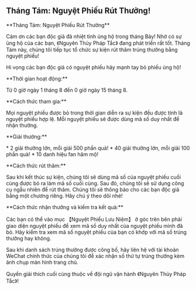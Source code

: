 ## Tháng Tám: Nguyệt Phiếu Rút Thưởng!

\*\*Tháng Tám: Nguyệt Phiếu Rút Thưởng\*\*

Cảm ơn các bạn độc giả đã nhiệt tình ủng hộ trong tháng Bảy! Nhờ có sự ủng hộ của các bạn, 《Nguyên Thủy Pháp Tắc》 đang phát triển rất tốt. Tháng Tám này, chúng tôi tiếp tục tổ chức sự kiện rút thăm trúng thưởng bằng nguyệt phiếu!

Hi vọng các bạn độc giả có nguyệt phiếu hãy mạnh tay bỏ phiếu ủng hộ!


\*\*Thời gian hoạt động:\*\*

Từ 0 giờ ngày 1 tháng 8 đến 0 giờ ngày 15 tháng 8.


\*\*Cách thức tham gia:\*\*

Mọi nguyệt phiếu được bỏ trong thời gian diễn ra sự kiện đều được tính là nguyệt phiếu hợp lệ. Mỗi nguyệt phiếu sẽ được dùng mã số duy nhất để nhận thưởng.


\*\*Giải thưởng:\*\*

\* 2 giải thưởng lớn, mỗi giải 500 phần quà!
\* 40 giải thưởng lớn, mỗi giải 100 phần quà!
\* 10 danh hiệu fan hâm mộ!


\*\*Cách thức rút thăm:\*\*

Sau khi kết thúc sự kiện, chúng tôi sẽ dùng mã số của nguyệt phiếu cuối cùng được bỏ ra làm mã số cuối cùng. Sau đó, chúng tôi sẽ sử dụng công cụ ngẫu nhiên để rút thăm. Chúng tôi sẽ thông báo cho các bạn độc giả bằng một chương riêng. Hãy chú ý theo dõi nhé!


\*\*Cách thức nhận thưởng và kiểm tra kết quả:\*\*

Các bạn có thể vào mục 【Nguyệt Phiếu Lưu Niệm】 ở góc trên bên phải giao diện nguyệt phiếu để xem mã số duy nhất của nguyệt phiếu mình đã bỏ. Hãy kiểm tra xem mã số nguyệt phiếu của bạn có khớp với mã số trúng thưởng hay không.

Sau khi danh sách trúng thưởng được công bố, hãy liên hệ với tài khoản WeChat chính thức của chúng tôi để xác nhận số thứ tự trúng thưởng kèm ảnh chụp màn hình trang chủ.

Quyền giải thích cuối cùng thuộc về đội ngũ vận hành 《Nguyên Thủy Pháp Tắc》!
